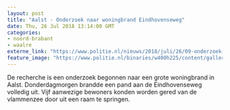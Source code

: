```yaml
---
layout: post
title: "Aalst - Onderzoek naar woningbrand Eindhovenseweg"
date: Thu, 26 Jul 2018 13:14:00 GMT
categories: 
- noord-brabant 
- waalre 
externe_link: "https://www.politie.nl/nieuws/2018/juli/26/09-onderzoek-naar-woningbrand-eindhovenseweg.html"
feature_image: "https://www.politie.nl/binaries/w400h225/content/gallery/politie/nieuws/2018/juli/09-ob/brandaalst.jpg"
---
```


De recherche is een onderzoek begonnen naar een grote woningbrand in Aalst. Donderdagmorgen brandde een pand aan de Eindhovenseweg volledig uit. Vijf aanwezige bewoners konden worden gered van de vlammenzee door uit een raam te springen.
